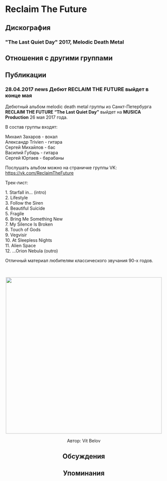 # Reclaim The Future



## Дискография

### "The Last Quiet Day" 2017, Melodic Death Metal




## Отношения с другими группами


## Публикации

### 28.04.2017 news Дебют RECLAIM THE FUTURE выйдет в конце мая

<p>Дебютный альбом melodic death metal группы из Санкт-Петербурга <strong>RECLAIM THE FUTURE “The Last Quiet Day”</strong> выйдет на <strong>MUSICA Production</strong> 26 мая 2017 года.</p><p>В состав группы входят:</p><p>Михаил Захаров - вокал<br>Александр Trivien - гитара<br>Сергей Михайлов - бас<br>Василий Губарь - гитара<br>Сергей Юртаев - барабаны </p><p>Послушать альбом можно на страничке группы VK: <a href="https://vk.com/ReclaimTheFuture">https://vk.com/ReclaimTheFuture</a> </p><p>Трек-лист:</p><p>1. Starfall in... (intro)&nbsp; <br>2. Lifestyle <br>3. Follow the Siren <br>4. Beautiful Suicide <br>5. Fragile <br>6. Bring Me Something New <br>7. My Silence Is Broken <br>8. Touch of Gods <br>9. Vegvisir &nbsp; <br>10. At Sleepless Nights&nbsp; <br>11. Alien Space <br>12. ...Orion Nebula (outro)</p><p>Отличный материал любителям классического звучания 90-х годов.</p><p>&nbsp;<center><img width="500" height="500" src="/images/news_rus/2017.04/30490.jpg" border="0"></p>
Автор: Vit Belov


## Обсуждения


## Упоминания

